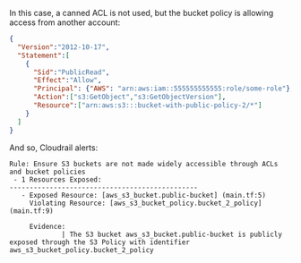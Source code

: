 In this case, a canned ACL is not used, but the bucket policy is allowing access from another account:

```json
{
  "Version":"2012-10-17",
  "Statement":[
    {
      "Sid":"PublicRead",
      "Effect":"Allow",
      "Principal": {"AWS": "arn:aws:iam::555555555555:role/some-role"},
      "Action":["s3:GetObject","s3:GetObjectVersion"],
      "Resource":["arn:aws:s3:::bucket-with-public-policy-2/*"]
    }
  ]
}
```

And so, Cloudrail alerts:
```
Rule: Ensure S3 buckets are not made widely accessible through ACLs and bucket policies
 - 1 Resources Exposed:
-----------------------------------------------
   - Exposed Resource: [aws_s3_bucket.public-bucket] (main.tf:5)
     Violating Resource: [aws_s3_bucket_policy.bucket_2_policy]  (main.tf:9)

     Evidence:
             | The S3 bucket aws_s3_bucket.public-bucket is publicly exposed through the S3 Policy with identifier aws_s3_bucket_policy.bucket_2_policy
```